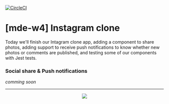 [![CircleCI](https://circleci.com/gh/rmotr/exponent-week-4-example-app/tree/master.svg?style=svg&circle-token=130684cd83ddc69f6f54e71fee9c8d75213e1b57)](https://circleci.com/gh/rmotr/exponent-week-4-example-app/tree/master)

# [mde-w4] Instagram clone

Today we'll finish our Intagram clone app, adding a component to share photos, adding support to receive push notifications to know whether new photos or comments are published, and testing some of our components with Jest tests.

### Social share & Push notifications

*comming soon*

---
<p align="center">
  <img src="http://i.imgur.com/JEIGdC6.png">
</p>
